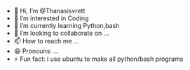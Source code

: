 - 👋 Hi, I’m @Thanasisvrett
- 👀 I’m interested in Coding
- 🌱 I’m currently learning Python,bash
- 💞️ I’m looking to collaborate on ...
- 📫 How to reach me ...
- 😄 Pronouns: ...
- ⚡ Fun fact: i use ubuntu to make all python/bash programs

<!---
Thanasisvrett/Thanasisvrett is a ✨ special ✨ repository because its `README.md` (this file) appears on your GitHub profile.
You can click the Preview link to take a look at your changes.
--->
